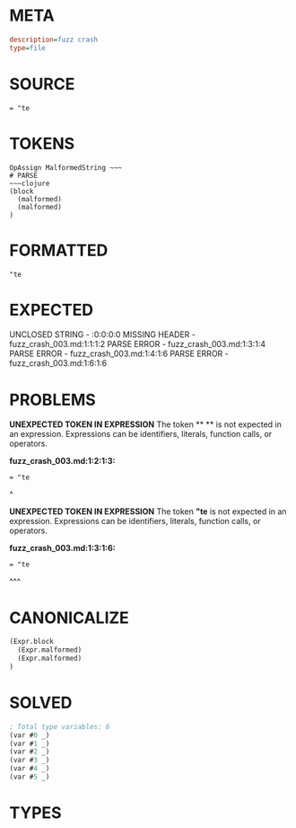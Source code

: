 # META
~~~ini
description=fuzz crash
type=file
~~~
# SOURCE
~~~roc
= "te
~~~
# TOKENS
~~~text
OpAssign MalformedString ~~~
# PARSE
~~~clojure
(block
  (malformed)
  (malformed)
)
~~~
# FORMATTED
~~~roc
"te
~~~
# EXPECTED
UNCLOSED STRING - :0:0:0:0
MISSING HEADER - fuzz_crash_003.md:1:1:1:2
PARSE ERROR - fuzz_crash_003.md:1:3:1:4
PARSE ERROR - fuzz_crash_003.md:1:4:1:6
PARSE ERROR - fuzz_crash_003.md:1:6:1:6
# PROBLEMS
**UNEXPECTED TOKEN IN EXPRESSION**
The token ** ** is not expected in an expression.
Expressions can be identifiers, literals, function calls, or operators.

**fuzz_crash_003.md:1:2:1:3:**
```roc
= "te
```
 ^


**UNEXPECTED TOKEN IN EXPRESSION**
The token **"te** is not expected in an expression.
Expressions can be identifiers, literals, function calls, or operators.

**fuzz_crash_003.md:1:3:1:6:**
```roc
= "te
```
  ^^^


# CANONICALIZE
~~~clojure
(Expr.block
  (Expr.malformed)
  (Expr.malformed)
)
~~~
# SOLVED
~~~clojure
; Total type variables: 6
(var #0 _)
(var #1 _)
(var #2 _)
(var #3 _)
(var #4 _)
(var #5 _)
~~~
# TYPES
~~~roc
~~~
